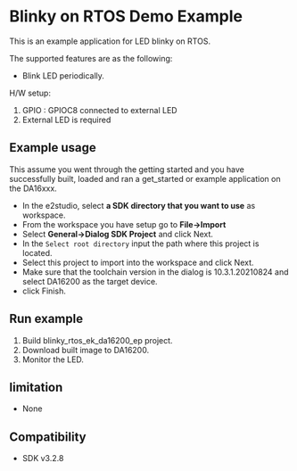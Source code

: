 # Blinky on RTOS Demo Example

This is an example application for LED blinky on RTOS.

The supported features are as the following:
- Blink LED periodically.

H/W setup:
1. GPIO : GPIOC8 connected to external LED
2. External LED is required

## Example usage

This assume you went through the getting started and you have successfully built, loaded and ran a get_started or example application on the DA16xxx.

- In the e2studio, select **a SDK directory that you want to use** as workspace.
- From the workspace you have setup go to **File->Import**
- Select **General->Dialog SDK Project** and click Next.
- In the `Select root directory` input the path where this project is located.
- Select this project to import into the workspace and click Next.
- Make sure that the toolchain version in the dialog is 10.3.1.20210824 and select DA16200 as the target device.
- click Finish.

## Run example 

1. Build blinky_rtos_ek_da16200_ep project.
2. Download built image to DA16200.
3. Monitor the LED.

## limitation

- None

## Compatibility

- SDK v3.2.8
